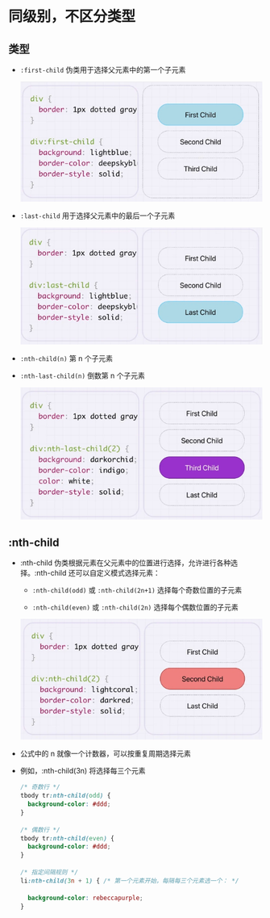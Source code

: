 # 同级别，不区分类型

## 类型

+ `:first-child` 伪类用于选择父元素中的第一个子元素

  ![first-child](./images/first-child.png)

+ `:last-child` 用于选择父元素中的最后一个子元素

  ![last-child](./images/last-child.png)

+ `:nth-child(n)` 第 n 个子元素

+ `:nth-last-child(n)` 倒数第 n 个子元素

  ![nth-last-child](./images/nth-last-child.png)

## :nth-child

+ :nth-child 伪类根据元素在父元素中的位置进行选择，允许进行各种选择。:nth-child 还可以自定义模式选择元素：

  + `:nth-child(odd)` 或 `:nth-child(2n+1)` 选择每个奇数位置的子元素

  + `:nth-child(even)` 或 `:nth-child(2n)` 选择每个偶数位置的子元素

  ![nth-child](./images/nth-child.png)

+ 公式中的 n 就像一个计数器，可以按重复周期选择元素
+ 例如，:nth-child(3n) 将选择每三个元素

  ```css
  /* 奇数行 */
  tbody tr:nth-child(odd) {
    background-color: #ddd;
  }

  /* 偶数行 */
  tbody tr:nth-child(even) {
    background-color: #ddd;
  }

  /* 指定间隔规则 */
  li:nth-child(3n + 1) { /* 第一个元素开始，每隔每三个元素选一个： */

    background-color: rebeccapurple;
  }
  ```
